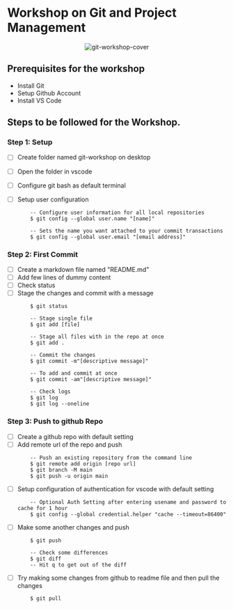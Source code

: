 # Workshop on Git and Project Management
<p align="center">
    <img alt="git-workshop-cover" src="https://user-images.githubusercontent.com/46085301/147738841-9c534b07-b7b0-40ae-989f-f37f78f277d8.png" />
</p>

## Prerequisites for the workshop 
- Install Git 
- Setup Github Account 
- Install VS Code

## Steps to be followed for the Workshop.

### Step 1: Setup
- [ ] Create folder named git-workshop on desktop
- [ ] Open the folder in vscode
- [ ] Configure git bash as default terminal
- [ ] Setup user configuration
    
  ```
      -- Configure user information for all local repositories
      $ git config --global user.name "[name]"

      -- Sets the name you want attached to your commit transactions
      $ git config --global user.email "[email address]"
  ```
### Step 2: First Commit
- [ ] Create a markdown file named "README.md"
- [ ] Add few lines of dummy content
- [ ] Check status
- [ ] Stage the changes and commit with a message
    ``` 
        $ git status

        -- Stage single file
        $ git add [file]

        -- Stage all files with in the repo at once
        $ git add .

        -- Commit the changes
        $ git commit -m"[descriptive message]"

        -- To add and commit at once
        $ git commit -am"[descriptive message]"

        -- Check logs
        $ git log
        $ git log --oneline
    ```
### Step 3: Push to github Repo
- [ ] Create a github repo with default setting
- [ ] Add remote url of the repo and push
    ```
        -- Push an existing repository from the command line
        $ git remote add origin [repo url]
        $ git branch -M main
        $ git push -u origin main
    ```
- [ ] Setup configuration of authentication for vscode with default setting
    ```
        -- Optional Auth Setting after entering usename and password to cache for 1 hour
        $ git config --global credential.helper "cache --timeout=86400"
    ```
- [ ] Make some another changes and push
    ```
        $ git push

        -- Check some differences
        $ git diff
        -- Hit q to get out of the diff
    ```
- [ ] Try making some changes from github to readme file and then pull the changes
    ```
        $ git pull
    ```
